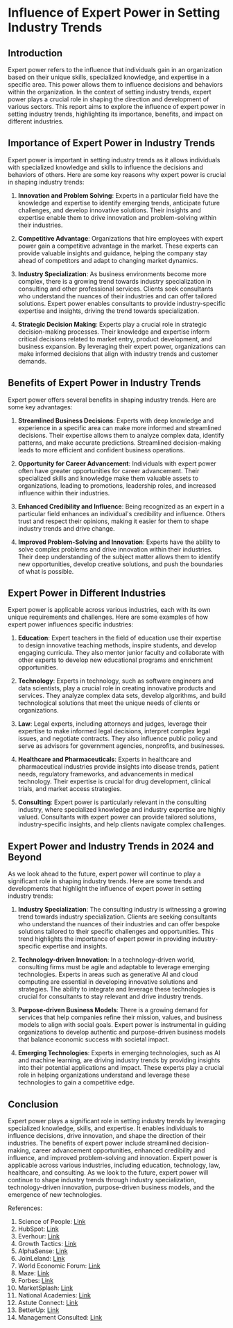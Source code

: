# Influence of Expert Power in Setting Industry Trends

## Introduction

Expert power refers to the influence that individuals gain in an organization based on their unique skills, specialized knowledge, and expertise in a specific area. This power allows them to influence decisions and behaviors within the organization. In the context of setting industry trends, expert power plays a crucial role in shaping the direction and development of various sectors. This report aims to explore the influence of expert power in setting industry trends, highlighting its importance, benefits, and impact on different industries.

## Importance of Expert Power in Industry Trends

Expert power is important in setting industry trends as it allows individuals with specialized knowledge and skills to influence the decisions and behaviors of others. Here are some key reasons why expert power is crucial in shaping industry trends:

1. **Innovation and Problem Solving**: Experts in a particular field have the knowledge and expertise to identify emerging trends, anticipate future challenges, and develop innovative solutions. Their insights and expertise enable them to drive innovation and problem-solving within their industries.

2. **Competitive Advantage**: Organizations that hire employees with expert power gain a competitive advantage in the market. These experts can provide valuable insights and guidance, helping the company stay ahead of competitors and adapt to changing market dynamics.

3. **Industry Specialization**: As business environments become more complex, there is a growing trend towards industry specialization in consulting and other professional services. Clients seek consultants who understand the nuances of their industries and can offer tailored solutions. Expert power enables consultants to provide industry-specific expertise and insights, driving the trend towards specialization.

4. **Strategic Decision Making**: Experts play a crucial role in strategic decision-making processes. Their knowledge and expertise inform critical decisions related to market entry, product development, and business expansion. By leveraging their expert power, organizations can make informed decisions that align with industry trends and customer demands.

## Benefits of Expert Power in Industry Trends

Expert power offers several benefits in shaping industry trends. Here are some key advantages:

1. **Streamlined Business Decisions**: Experts with deep knowledge and experience in a specific area can make more informed and streamlined decisions. Their expertise allows them to analyze complex data, identify patterns, and make accurate predictions. Streamlined decision-making leads to more efficient and confident business operations.

2. **Opportunity for Career Advancement**: Individuals with expert power often have greater opportunities for career advancement. Their specialized skills and knowledge make them valuable assets to organizations, leading to promotions, leadership roles, and increased influence within their industries.

3. **Enhanced Credibility and Influence**: Being recognized as an expert in a particular field enhances an individual's credibility and influence. Others trust and respect their opinions, making it easier for them to shape industry trends and drive change.

4. **Improved Problem-Solving and Innovation**: Experts have the ability to solve complex problems and drive innovation within their industries. Their deep understanding of the subject matter allows them to identify new opportunities, develop creative solutions, and push the boundaries of what is possible.

## Expert Power in Different Industries

Expert power is applicable across various industries, each with its own unique requirements and challenges. Here are some examples of how expert power influences specific industries:

1. **Education**: Expert teachers in the field of education use their expertise to design innovative teaching methods, inspire students, and develop engaging curricula. They also mentor junior faculty and collaborate with other experts to develop new educational programs and enrichment opportunities.

2. **Technology**: Experts in technology, such as software engineers and data scientists, play a crucial role in creating innovative products and services. They analyze complex data sets, develop algorithms, and build technological solutions that meet the unique needs of clients or organizations.

3. **Law**: Legal experts, including attorneys and judges, leverage their expertise to make informed legal decisions, interpret complex legal issues, and negotiate contracts. They also influence public policy and serve as advisors for government agencies, nonprofits, and businesses.

4. **Healthcare and Pharmaceuticals**: Experts in healthcare and pharmaceutical industries provide insights into disease trends, patient needs, regulatory frameworks, and advancements in medical technology. Their expertise is crucial for drug development, clinical trials, and market access strategies.

5. **Consulting**: Expert power is particularly relevant in the consulting industry, where specialized knowledge and industry expertise are highly valued. Consultants with expert power can provide tailored solutions, industry-specific insights, and help clients navigate complex challenges.

## Expert Power and Industry Trends in 2024 and Beyond

As we look ahead to the future, expert power will continue to play a significant role in shaping industry trends. Here are some trends and developments that highlight the influence of expert power in setting industry trends:

1. **Industry Specialization**: The consulting industry is witnessing a growing trend towards industry specialization. Clients are seeking consultants who understand the nuances of their industries and can offer bespoke solutions tailored to their specific challenges and opportunities. This trend highlights the importance of expert power in providing industry-specific expertise and insights.

2. **Technology-driven Innovation**: In a technology-driven world, consulting firms must be agile and adaptable to leverage emerging technologies. Experts in areas such as generative AI and cloud computing are essential in developing innovative solutions and strategies. The ability to integrate and leverage these technologies is crucial for consultants to stay relevant and drive industry trends.

3. **Purpose-driven Business Models**: There is a growing demand for services that help companies refine their mission, values, and business models to align with social goals. Expert power is instrumental in guiding organizations to develop authentic and purpose-driven business models that balance economic success with societal impact.

4. **Emerging Technologies**: Experts in emerging technologies, such as AI and machine learning, are driving industry trends by providing insights into their potential applications and impact. These experts play a crucial role in helping organizations understand and leverage these technologies to gain a competitive edge.

## Conclusion

Expert power plays a significant role in setting industry trends by leveraging specialized knowledge, skills, and expertise. It enables individuals to influence decisions, drive innovation, and shape the direction of their industries. The benefits of expert power include streamlined decision-making, career advancement opportunities, enhanced credibility and influence, and improved problem-solving and innovation. Expert power is applicable across various industries, including education, technology, law, healthcare, and consulting. As we look to the future, expert power will continue to shape industry trends through industry specialization, technology-driven innovation, purpose-driven business models, and the emergence of new technologies.

References:

1. Science of People: [Link](https://www.scienceofpeople.com/expert-power/)
2. HubSpot: [Link](https://blog.hubspot.com/marketing/expert-power)
3. Everhour: [Link](https://everhour.com/blog/expert-power/)
4. Growth Tactics: [Link](https://www.growthtactics.net/what-is-expert-power/)
5. AlphaSense: [Link](https://www.alpha-sense.com/blog/trends/consulting-industry-trends/)
6. JoinLeland: [Link](https://www.joinleland.com/library/a/2023-consulting-trends-whats-shaping-the-industry)
7. World Economic Forum: [Link](https://www.weforum.org/agenda/2022/02/market-trends-reshaping-business-success-forward-thinking/)
8. Maze: [Link](https://maze.co/blog/ux-research-trends/)
9. Forbes: [Link](https://www.forbes.com/sites/forbestechcouncil/2023/02/28/10-industry-experts-picks-for-the-hottest-tech-trends-of-2023/)
10. MarketSplash: [Link](https://marketsplash.com/industrial-design-trends/)
11. National Academies: [Link](https://nap.nationalacademies.org/read/12557/chapter/4)
12. Astute Connect: [Link](https://www.astuteconnect.com/blog/expert-networks-diverse-industry-impact)
13. BetterUp: [Link](https://www.betterup.com/blog/expert-power)
14. Management Consulted: [Link](https://managementconsulted.com/expert-power/)